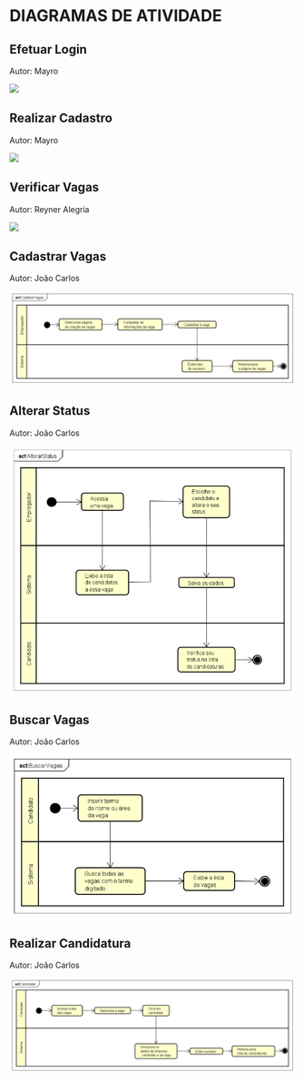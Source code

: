 # DIAGRAMAS DE ATIVIDADE

## Efetuar Login

Autor: Mayro

![](https://raw.githubusercontent.com/reyneralegria13/App-JobFinderv1/main/docs/UML/images/Diagrama%20de%20Atividade%20-%20Efetuar%20Login.png)

## Realizar Cadastro

Autor: Mayro

![](https://raw.githubusercontent.com/reyneralegria13/App-JobFinderv1/main/docs/UML/images/Diagrama%20de%20Atividade%20-%20Realizar%20Cadastro.png)


## Verificar Vagas

Autor: Reyner Alegria

![](https://github.com/reyneralegria13/App-JobFinderv1/blob/main/docs/UML/images/diagrama%20de%20atividade%20Verificar%20Vagas.png)

## Cadastrar Vagas

Autor: João Carlos

![](../images/atividade/CadstrarVagas.png)

## Alterar Status

Autor: João Carlos

![](../images/atividade/AlterarStatus.png)

## Buscar Vagas

Autor: João Carlos

![](../images/atividade/BuscarVagas.png)

## Realizar Candidatura

Autor: João Carlos

![](../images/atividade/Candidatar.png)
